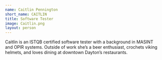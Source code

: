 ```yaml
---
name: Caitlin Pennington
short_name: CAITLIN
title: Software Tester
image: Caitlin.png
layout: person
---
```

Caitlin is an ISTQB certified software tester with a background in MASINT and OPIR systems. Outside of work she’s a beer enthusiast, crochets viking helmets, and loves dining at downtown Dayton’s restaurants.
